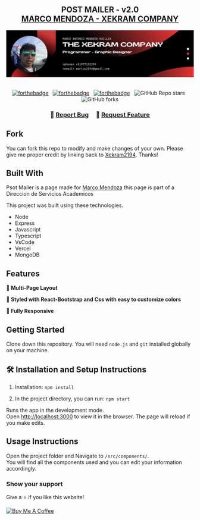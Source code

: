 <h2 align="center">
  POST MAILER - v2.0<br/>
  <a href="" target="_blank">MARCO MENDOZA - XEKRAM COMPANY</a>
</h2>
<div align="center">
  <img alt="Demo" src="./img/programmer baner.png" />
</div>

<br/>

<center>

[![forthebadge](https://forthebadge.com/images/badges/built-with-love.svg)](https://forthebadge.com) &nbsp;
[![forthebadge](https://forthebadge.com/images/badges/made-with-javascript.svg)](https://forthebadge.com) &nbsp;
[![forthebadge](https://forthebadge.com/images/badges/open-source.svg)](https://forthebadge.com) &nbsp;
![GitHub Repo stars](https://img.shields.io/github/stars/soumyajit4419/Portfolio?color=red&logo=github&style=for-the-badge) &nbsp;
![GitHub forks](https://img.shields.io/github/forks/soumyajit4419/Portfolio?color=red&logo=github&style=for-the-badge)

</center>

<h3 align="center">
    🔹
    <a href="https://github.com/Xekram2194/xekram.github.io/issues">Report Bug</a> &nbsp; &nbsp;
    🔹
    <a href="https://github.com/Xekram2194/xekram.github.io/issues">Request Feature</a>
</h3>

## Fork

You can fork this repo to modify and make changes of your own. Please give me proper credit by linking back to [Xekram2194](https://github.com/Xekram2194/xekram.github.io). Thanks!

## Built With

Psot Mailer is a page made for <a href="" target="_blank">Marco Mendoza</a> this page is part of a Direccion de Servicios Academicos<br/>

This project was built using these technologies.

- Node
- Express
- Javascript
- Typescript
- VsCode
- Vercel
- MongoDB


## Features

**📖 Multi-Page Layout**

**🎨 Styled with React-Bootstrap and Css with easy to customize colors**

**📱 Fully Responsive**

## Getting Started

Clone down this repository. You will need `node.js` and `git` installed globally on your machine.

## 🛠 Installation and Setup Instructions

1. Installation: `npm install`

2. In the project directory, you can run: `npm start`

Runs the app in the development mode.\
Open [http://localhost:3000](http://localhost:3000) to view it in the browser.
The page will reload if you make edits.

## Usage Instructions

Open the project folder and Navigate to `/src/components/`. <br/>
You will find all the components used and you can edit your information accordingly.

### Show your support

Give a ⭐ if you like this website!

<a href="https://buymeacoffee.com/xekram" target="_blank"><img src="https://cdn.buymeacoffee.com/buttons/v2/default-red.png" alt="Buy Me A Coffee" height= "60px" width= "217px" ></a>
